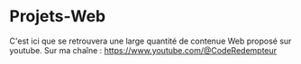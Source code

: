 # Projets-Web
C'est ici que se retrouvera une large quantité de contenue Web proposé sur youtube. Sur ma chaîne : https://www.youtube.com/@CodeRedempteur
